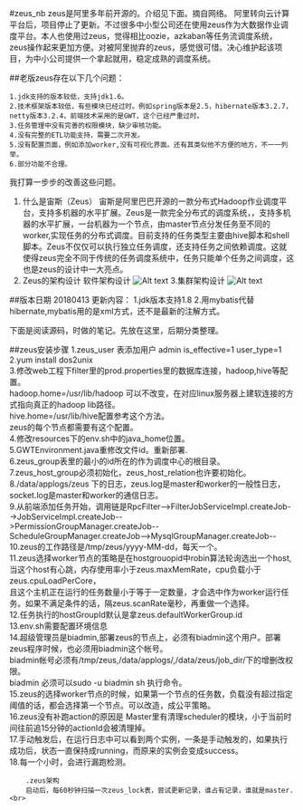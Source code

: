 #zeus_nb
zeus是阿里多年前开源的。介绍见下面。摘自网络。
阿里转向云计算平台后，项目停止了更新。不过很多中小型公司还在使用zeus作为大数据作业调度平台。本人也使用过zeus，觉得相比oozie，azkaban等任务流调度系统，
zeus操作起来更加方便。对被阿里抛弃的zeus，感觉很可惜。决心维护起该项目，为中小公司提供一个拿起就用，稳定成熟的调度系统。

##老版zeus存在以下几个问题：

    1.jdk支持的版本较低，支持jdk1.6。
    2.技术框架版本较低，有些模块已经过时。例如spring版本是2.5，hibernate版本3.2.7，netty版本3.2.4，前端技术采用的是GWT，这个已经严重过时。
    3.任务管理中没有完善的权限模块，缺少审核功能。
    4.没有完整的ETL功能支持，需要二次开发。
    5.没有配置页面，例如添加worker,没有可视化界面。还有其类似他不方便的地方，不一一列举。
    6.部分功能不合理。

我打算一步步的改善这些问题。

1. 什么是宙斯（Zeus）
宙斯是阿里巴巴开源的一款分布式Hadoop作业调度平台，支持多机器的水平扩展。Zeus是一款完全分布式的调度系统，，支持多机器的水平扩展，一台机器为一个节点，由master节点分发任务至不同的worker,实现任务的分布式调度。目前支持的任务类型主要由hive脚本和shell脚本。Zeus不仅仅可以执行独立任务调度，还支持任务之间依赖调度。这就使得zeus完全不同于传统的任务调度系统中，任务只能单个任务之间调度，这也是zeus的设计中一大亮点。
2. Zeus的架构设计
软件架构设计 
![Alt text](https://github.com/jimmy401/zeus_nb/raw/master/Screenshots/ruanjianjiagou.png)
3.集群架构设计
![Alt text](https://github.com/jimmy401/zeus_nb/raw/master/Screenshots/jishujiagou.png)


##版本日期 20180413
更新内容：
    1.jdk版本支持1.8
    2.用mybatis代替hibernate,mybatis用的是xml方式，还不是最新的注解方式。

下面是阅读源码，时做的笔记。先放在这里，后期分类整理。

##zeus安装步骤
        1.zeus_user 表添加用户 admin is_effective=1 user_type=1<br>
        2.yum install dos2unix<br>
        3.修改web工程下filter里的prod.properties里的数据库连接，hadoop,hive等配置。<br>
         hadoop.home=/usr/lib/hadoop 可以不改变，在对应linux服务器上建软连接的方式指向真正的hadoop lib路径。<br>
         hive.home=/usr/lib/hive配置参考这个方法。<br>
         zeus的每个节点都需要有这个配置。<br>
        4.修改resources下的env.sh中的java_home位置。<br>
        5.GWTEnvironment.java重修改文件id。重新部署. <br>
        6.zeus_group表里的最小的id所在的作为调度中心的根目录。<br>
        7.zeus_host_group必须初始化，zeus_host_relation也许要初始化。<br>
        8./data/applogs/zeus 下的日志，zeus.log是master和worker的一般性日志，socket.log是master和worker的通信日志。<br>
        9.从前端添加任务开始，调用链是RpcFilter-->FilterJobServiceImpl.createJob-->JobServiceImpl.createJob--   <br>  >PermissionGroupManager.createJob--<br>
        ScheduleGroupManager.createJob-->MysqlGroupManager.createJob--<br>
        10.zeus的工作路径是/tmp/zeus/yyyy-MM-dd，每天一个。<br>
        11.zeus选择worker节点的策略是在hostgrouopid中robin算法轮询选出一个host,当这个host有心跳，内存使用率小于zeus.maxMemRate，cpu负载小于      zeus.cpuLoadPerCore，<br>
        且这个主机正在运行的任务数量小于等于一定数量，才会选中作为worker运行任务。如果不满足条件的话，隔zeus.scanRate毫秒，再重做一个选择。<br>
        12.任务执行的hostGroupId默认是拿zeus.defaultWorkerGroup.id<br>
        13.env.sh需要配置环境信息<br>
        14.超级管理员是biadmin,部署zeus的节点上，必须有biadmin这个用户。部署zeus程序时候，也必须用biadmin这个帐号。<br>
        biadmin帐号必须有/tmp/zeus,/data/applogs/,/data/zeus/job_dir/下的增删改权限。<br>
        biadmin 必须可以sudo -u biadmin sh 执行命令。<br>
        15.zeus的选择worker节点的时候，如果第一个节点的任务数，负载没有超过指定阈值的话，都会选择第一个节点。可以改造，成公平策略。<br>
        16.zeus没有补跑action的原因是 Master里有清理scheduler的模块，小于当前时间往前追15分钟的actionId会被清理掉。<br>
        17.手动触发后，在运行日志中可以看到两个实例，一条是手动触发的，如果执行成功后，状态一直保持成running，而原来的实例会变成success。<br>
        18.每一个小时，会进行漏跑检测。<br>


        .zeus架构
        启动后，每60秒钟扫描一次zeus_lock表，尝试更新记录，谁占有记录，谁就是master.<br>
